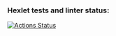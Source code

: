### Hexlet tests and linter status:
[![Actions Status](https://github.com/ArkadiyKonstantinov/frontend-project-lvl1/workflows/hexlet-check/badge.svg)](https://github.com/ArkadiyKonstantinov/frontend-project-lvl1/actions)